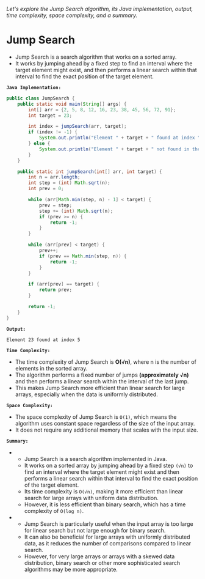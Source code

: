 *Let's explore the Jump Search algorithm, its Java implementation, output, time complexity, space complexity, and a summary.*

# Jump Search


-   Jump Search is a search algorithm that works on a sorted array. 
-   It works by jumping ahead by a fixed step to find an interval where the target element might exist, and then performs a linear search within that interval to find the exact position of the target element.

**`Java Implementation:`**


```java
public class JumpSearch {
    public static void main(String[] args) {
        int[] arr = {2, 5, 8, 12, 16, 23, 38, 45, 56, 72, 91};
        int target = 23;

        int index = jumpSearch(arr, target);
        if (index != -1) {
            System.out.println("Element " + target + " found at index " + index);
        } else {
            System.out.println("Element " + target + " not found in the array.");
        }
    }

    public static int jumpSearch(int[] arr, int target) {
        int n = arr.length;
        int step = (int) Math.sqrt(n);
        int prev = 0;

        while (arr[Math.min(step, n) - 1] < target) {
            prev = step;
            step += (int) Math.sqrt(n);
            if (prev >= n) {
                return -1;
            }
        }

        while (arr[prev] < target) {
            prev++;
            if (prev == Math.min(step, n)) {
                return -1;
            }
        }

        if (arr[prev] == target) {
            return prev;
        }

        return -1;
    }
}
```

**`Output:`**

```
Element 23 found at index 5
```

**`Time Complexity:`**

-   The time complexity of Jump Search is **O(√n)**, where n is the number of elements in the sorted array. 
-   The algorithm performs a fixed number of jumps **(approximately √n)** and then performs a linear search within the interval of the last jump. 
-   This makes Jump Search more efficient than linear search for large arrays, especially when the data is uniformly distributed.

**`Space Complexity:`**

-   The space complexity of Jump Search is `O(1)`, which means the algorithm uses constant space regardless of the size of the input array. 
-   It does not require any additional memory that scales with the input size.

**`Summary:`**

- 
    -   Jump Search is a search algorithm implemented in Java. 
    -   It works on a sorted array by jumping ahead by a fixed step `(√n)` to find an interval where the target element might exist and then performs a linear search within that interval to find the exact position of the target element. 
    -   Its time complexity is `O(√n)`, making it more efficient than linear search for large arrays with uniform data distribution. 
    -   However, it is less efficient than binary search, which has a time complexity of `O(log n)`.

- 
    -   Jump Search is particularly useful when the input array is too large for linear search but not large enough for binary search. 
    -   It can also be beneficial for large arrays with uniformly distributed data, as it reduces the number of comparisons compared to linear search. 
    -   However, for very large arrays or arrays with a skewed data distribution, binary search or other more sophisticated search algorithms may be more appropriate.